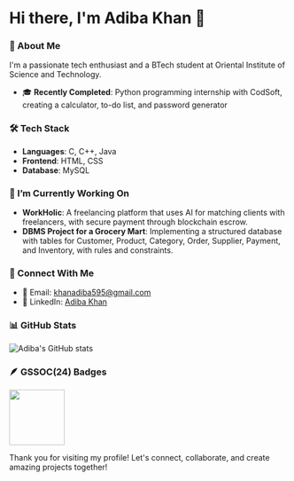 # Hi there, I'm Adiba Khan 👋

### 🚀 About Me
I'm a passionate tech enthusiast and a BTech student at Oriental Institute of Science and Technology.
- 🎓 **Recently Completed**: Python programming internship with CodSoft, creating a calculator, to-do list, and password generator

### 🛠️ Tech Stack
- **Languages**: C, C++, Java
- **Frontend**: HTML, CSS
- **Database**: MySQL

### 🌱 I’m Currently Working On
- **WorkHolic**: A freelancing platform that uses AI for matching clients with freelancers, with secure payment through blockchain escrow.
- **DBMS Project for a Grocery Mart**: Implementing a structured database with tables for Customer, Product, Category, Order, Supplier, Payment, and Inventory, with rules and constraints.

### 🤝 Connect With Me
- 📧 Email: khanadiba595@gmail.com
- 💼 LinkedIn: [Adiba Khan](https://www.linkedin.com/in/adiba-khan-94727a269/)

### 📊 GitHub Stats
![Adiba's GitHub stats](https://github.com/Adibakhan14)

### 🪶 GSSOC(24) Badges 
<img src="https://raw.githubusercontent.com/GSSoC24/Postman-Challenge/main/docs/assets/Postman%20White.png" width="100px" height="100px"/>





Thank you for visiting my profile! Let's connect, collaborate, and create amazing projects together!
